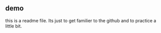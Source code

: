 ## demo
this is a readme file.
Its just to get familier to the github and to practice a little bit.

